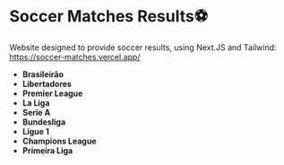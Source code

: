 # Soccer Matches Results⚽

Website designed to provide soccer results, using Next.JS and Tailwind: https://soccer-matches.vercel.app/

- **Brasileirão**
- **Libertadores**
- **Premier League**
- **La Liga**
- **Serie A**
- **Bundesliga**
- **Ligue 1**
- **Champions League**
- **Primeira Liga**
